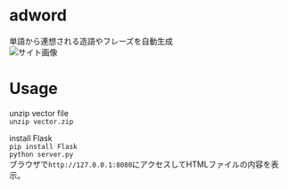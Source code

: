 # adword
単語から連想される造語やフレーズを自動生成  
![サイト画像](https://raw.github.com/wiki/ao1neko/adword/image2.png)  
# Usage
unzip vector file  
`unzip vector.zip`  

install Flask  
`pip install Flask`  
`python server.py`    
ブラウザで`http://127.0.0.1:8080`にアクセスしてHTMLファイルの内容を表示。
